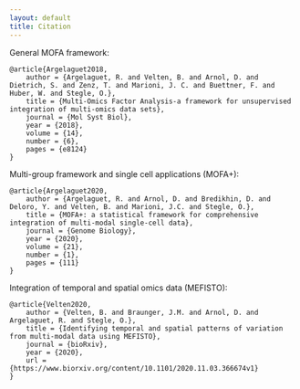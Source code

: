 ```yaml
---
layout: default
title: Citation
---
```


General MOFA framework:

    @article{Argelaguet2018,
        author = {Argelaguet, R. and Velten, B. and Arnol, D. and Dietrich, S. and Zenz, T. and Marioni, J. C. and Buettner, F. and Huber, W. and Stegle, O.},
        title = {Multi-Omics Factor Analysis-a framework for unsupervised integration of multi-omics data sets},
        journal = {Mol Syst Biol},
        year = {2018},
        volume = {14},
        number = {6},
        pages = {e8124}
    }


Multi-group framework and single cell applications (MOFA+):

    @article{Argelaguet2020,
        author = {Argelaguet, R. and Arnol, D. and Bredikhin, D. and Deloro, Y. and Velten, B. and Marioni, J.C. and Stegle, O.},
        title = {MOFA+: a statistical framework for comprehensive integration of multi-modal single-cell data},
        journal = {Genome Biology},
        year = {2020},
        volume = {21},
        number = {1},
        pages = {111}
    } 
    
Integration of temporal and spatial omics data (MEFISTO):

    @article{Velten2020,
        author = {Velten, B. and Braunger, J.M. and Arnol, D. and Argelaguet, R. and Stegle, O.},
        title = {Identifying temporal and spatial patterns of variation from multi-modal data using MEFISTO},
        journal = {bioRxiv},
        year = {2020},
        url = {https://www.biorxiv.org/content/10.1101/2020.11.03.366674v1}
    }
